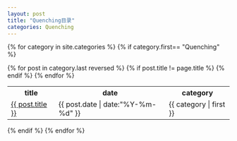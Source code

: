 ```yaml
---
layout: post
title: "Quenching目录"
categories: Quenching
---
```

{% for category in site.categories %}
{% if category.first== "Quenching" %}
<table>
        <tr>
                <th>title</th>
                <th>date</th>   
                <th>category</th>
        </tr>
                        {% for post in category.last reversed %}
                                {% if post.title != page.title %}
                                        <tr>
                                                <td><a href="{{ post.url }}">{{ post.title }}</a></td>
                                                <td>{{ post.date | date:"%Y-%m-%d" }}</td>
                                                <td>{{ category | first }}</td>
                                        </tr>
                                {% endif %}
                        {% endfor %}
                        
</table>
{% endif %}
{% endfor %}

